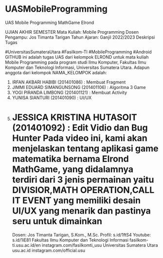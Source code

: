 # UASMobileProgramming
UAS Mobile Programming MathGame Elrond

UJIAN AKHIR SEMESTER
Mata Kuliah: Mobile Programming
Dosen Pengampu: Jos Timanta Tarigan
Tahun Ajaran: Ganjil 2022/2023
Deskripsi Tugas

#UniversitasSumateraUtara #Fasilkom-TI #MobileProgramming #Android
GITHUB ini adalah tugas UAS dari kelompok ELROND untuk mata kuliah Mobile Programming pada
program studi Ilmu Komputer, Fakultas Ilmu Komputer dan Teknologi Informasi, Universitas Sumatera
Utara. Adapun anggota dari kelompok NAMA_KELOMPOK adalah:
1. IRFAN AKBARI HABIBI (201401086) : Membuat Fragment
2. JIMMI EDUARD SIMANGUNSONG (201401106) : Algoritma 3 Game
3. YOGI PIRANDA LIMBONG (201401121) : Membuat Activity
4. YUNISA SIANTURI (201401090) : UI/UX
5. JESSICA KRISTINA HUTASOIT (201401092) : Edit Vidio dan Bug Hunter
   Pada video ini, kami akan menjelaskan tentang aplikasi game matematika bernama Elrond MathGame,
   yang didalamnya terdiri dari 3 jenis permainan yaitu DIVISIOR,MATH OPERATION,CALL IT EVENT yang
   memiliki desain UI/UX yang menarik dan pastinya seru untuk dimainkan
   ====
   Dosen: Jos Timanta Tarigan, S.Kom., M.Sc.
   Profil: s.id/1ftS4
   Youtube: s.id/1iE81
   Fakultas Ilmu Komputer dan Teknologi Informasi
   fasilkom-ti.usu.ac.id/en
   instagram.com/fasilkomti_usu
   Universitas Sumatera Utara
   usu.ac.id
   instagram.com/official.usu